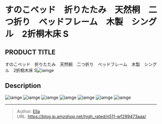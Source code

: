 # すのこベッド　折りたたみ　天然桐　二つ折り　ベッドフレーム　木製　シングル　2折桐木床 S


## PRODUCT TITLE 

すのこベッド　折りたたみ　天然桐　二つ折り　ベッドフレーム　木製　シングル　2折桐木床 S![iamge](https://b2bfiles1.gigab2b.cn/image/wkseller/303/2折桐木床_白底图/20191215_ebd1db5484ec224854549c7aea02e8c5.jpg)

## Description











![iamge](https://b2bfiles1.gigab2b.cn/image/wkseller/303/2折桐木床_白底图/20191215_57654a9b55b634cfbc56873e57a1bbb6.jpg)
![iamge](https://b2bfiles1.gigab2b.cn/image/wkseller/303/2折桐木床_白底图/20191215_891d9396761080a903a949935982d86e.jpg)
![iamge](https://b2bfiles1.gigab2b.cn/image/wkseller/303/2折桐木床_白底图/20191215_98c1d35211cad022d2d4616df9871990.jpg)
![iamge](https://b2bfiles1.gigab2b.cn/image/wkseller/303/2折桐木床_白底图/20191215_aefc3d980b57f8b3b618b294f10bf7e0.jpg)
![iamge](https://b2bfiles1.gigab2b.cn/image/wkseller/303/2折桐木床_白底图/20191215_b8a614e048cf761f8ecfdcd6d9aec567.jpg)
![iamge](https://b2bfiles1.gigab2b.cn/image/wkseller/303/2折桐木床_白底图/20191215_d736ade2705331674480b4eec430d290.jpg)
![iamge](https://b2bfiles1.gigab2b.cn/image/wkseller/303/2折桐木床_白底图/20191215_de001753976d579a84264b6456c8b250.jpg)


---

> Author: [Ella](https://blog.jp.amzshop.net/)  
> URL: https://blog.jp.amzshop.net/high_rated/n511-wf299473aaa/  


